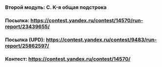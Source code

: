 ### Второй модуль: C. K-я общая подстрока
### Посылка: https://contest.yandex.ru/contest/14570/run-report/23439655/
### Посылка (UPD): https://contest.yandex.ru/contest/9483/run-report/25862597/
### Контест: https://contest.yandex.ru/contest/14570/